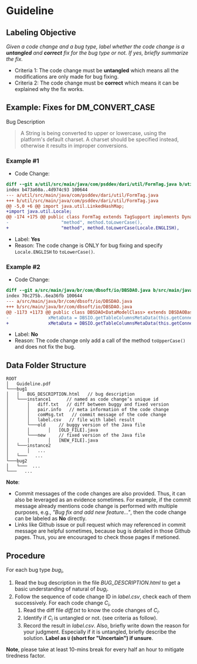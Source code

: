 # Guideline

## Labeling Objective
_Given a code change and a bug type, label whether the code change is a **untangled** and **correct** fix for the bug type or not. If yes, briefly summarize the fix._

- Criteria 1: The code change must be **untangled** which means all the modifications are only made for bug fixing.
- Criteria 2: The code change must be **correct** which means it can be explained why the fix works.

## Example: Fixes for DM_CONVERT_CASE

Bug Description

> A String is being converted to upper or lowercase, using the platform's default charset. A charset should be specified instead, otherwise it results in improper conversions.

### Example #1

- Code Change:

```diff
diff --git a/util/src/main/java/com/psddev/dari/util/FormTag.java b/util/src/main/java/com/psddev/dari/util/FormTag.java
index b473a60a..4d974c93 100644
--- a/util/src/main/java/com/psddev/dari/util/FormTag.java
+++ b/util/src/main/java/com/psddev/dari/util/FormTag.java
@@ -5,0 +6 @@ import java.util.LinkedHashMap;
+import java.util.Locale;
@@ -174 +175 @@ public class FormTag extends TagSupport implements DynamicAttributes {
-                    "method", method.toLowerCase(),
+                    "method", method.toLowerCase(Locale.ENGLISH),
```

- Label: **Yes**
- Reason: The code change is ONLY for bug fixing and specify `Locale.ENGLISH` to `toLowerCase()`.

### Example #2

- Code Change:

```diff
diff --git a/src/main/java/br/com/dbsoft/io/DBSDAO.java b/src/main/java/br/com/dbsoft/io/DBSDAO.java
index 70c275b..6ea36fb 100644
--- a/src/main/java/br/com/dbsoft/io/DBSDAO.java
+++ b/src/main/java/br/com/dbsoft/io/DBSDAO.java
@@ -1173 +1173 @@ public class DBSDAO<DataModelClass> extends DBSDAOBase<DataModelClass> {
-				xMetaData = DBSIO.getTableColumnsMetaData(this.getConnection(), wCommandTableName);
+				xMetaData = DBSIO.getTableColumnsMetaData(this.getConnection(), wCommandTableName.toUpperCase());
```

- Label: **No**
- Reason: The code change only add a call of the method `toUpperCase()` and does not fix the bug.


## Data Folder Structure
```
ROOT
│   Guideline.pdf
└───bug1
│   │   BUG_DESCRIPTION.html   // bug description
│   └───instance1      // named as code change’s unique id
│       │   diff.txt   // diff between buggy and fixed version
│       │   pair.info   // meta information of the code change
│       │   comMsg.txt   // commit message of the code change
│       │   label.csv   // file with label result
│       └───old     // buggy version of the Java file
│       │       │   [OLD_FILE].java
│       └───new     // fixed version of the Java file
│       │       │   [NEW_FILE].java
│   └───instance2
│       │   ...
│   └───   ...
└───bug2
│   └───  ...
└───   ...
```

**Note**:

- Commit messages of the code changes are also provided. Thus, it can also be leveraged as an evidence sometimes. For example, if the commit message already mentions code change is performed with multiple purposes, e.g., _"Bug fix and add new feature..."_, then the code change can be labeled as **No** directly.
- Links like Github issue or pull request which may referenced in commit message are helpful sometimes, because bug is detailed in those Github pages. Thus, you are encouraged to check those pages if metioned.

## Procedure
For each bug type _bug<sub>i</sub>_,

1. Read the bug description in the file _BUG\_DESCRIPTION.html_ to get a basic understanding of natural of _bug<sub>i</sub>_.
2. Follow the sequence of code change ID in _label.csv_, check each of them successively. For each code change _C<sub>i</sub>_,
	1. Read the diff file _diff.txt_ to know the code changes of _C<sub>i</sub>_.
	2. Identify if _C<sub>i</sub>_ is untangled or not. (see criteria as follow).
	3. Record the result in _label.csv_. Also, briefly write down the reason for your judgment. Especially if it is untangled, briefly describe the solution. **Label as `U` (short for "Uncertain") if unsure**.

**Note**, please take at least 10-mins break for every half an hour to mitigate tiredness factor.

